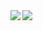 <img align="left" src="https://github-readme-stats.vercel.app/api/top-langs/?username=mateuszrostkowski&layout=compact" />
<img align="left" src="https://github-readme-stats.vercel.app/api?username=mateuszrostkowski&count_private=true&show_icons=true" />
